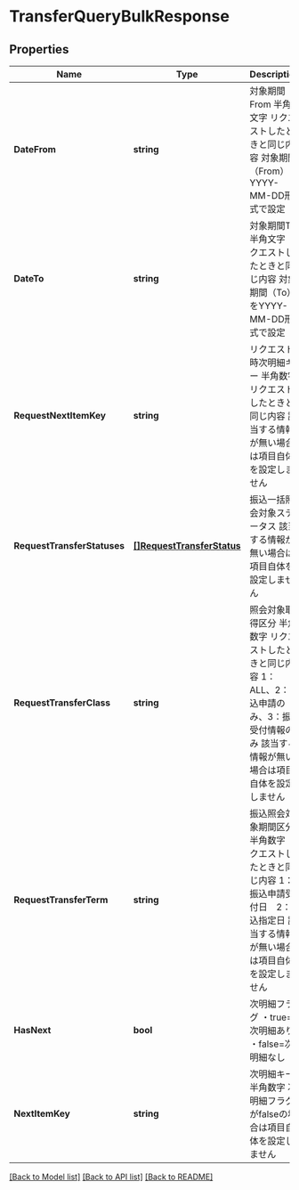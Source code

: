 # TransferQueryBulkResponse

## Properties
Name | Type | Description | Notes
------------ | ------------- | ------------- | -------------
**DateFrom** | **string** | 対象期間From 半角文字 リクエストしたときと同じ内容 対象期間（From）をYYYY-MM-DD形式で設定  | [optional] [default to null]
**DateTo** | **string** | 対象期間To 半角文字 リクエストしたときと同じ内容 対象期間（To）をYYYY-MM-DD形式で設定  | [optional] [default to null]
**RequestNextItemKey** | **string** | リクエスト時次明細キー 半角数字 リクエストしたときと同じ内容 該当する情報が無い場合は項目自体を設定しません  | [optional] [default to null]
**RequestTransferStatuses** | [**[]RequestTransferStatus**](RequestTransferStatus.md) | 振込一括照会対象ステータス 該当する情報が無い場合は項目自体を設定しません  | [optional] [default to null]
**RequestTransferClass** | **string** | 照会対象取得区分 半角数字 リクエストしたときと同じ内容 1：ALL、2：振込申請のみ、3：振込受付情報のみ 該当する情報が無い場合は項目自体を設定しません  | [optional] [default to null]
**RequestTransferTerm** | **string** | 振込照会対象期間区分 半角数字 リクエストしたときと同じ内容 1：振込申請受付日　2：振込指定日 該当する情報が無い場合は項目自体を設定しません  | [optional] [default to null]
**HasNext** | **bool** | 次明細フラグ ・true&#x3D;次明細あり ・false&#x3D;次明細なし  | [optional] [default to null]
**NextItemKey** | **string** | 次明細キー 半角数字 次明細フラグがfalseの場合は項目自体を設定しません  | [optional] [default to null]

[[Back to Model list]](../README.md#documentation-for-models) [[Back to API list]](../README.md#documentation-for-api-endpoints) [[Back to README]](../README.md)

